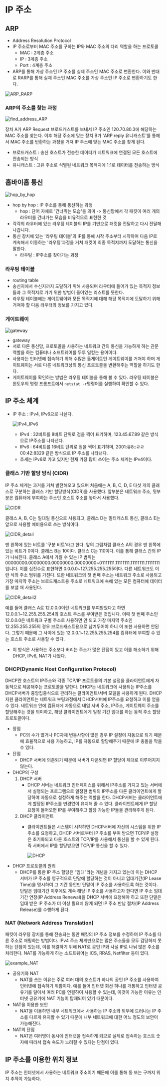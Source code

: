 # IP 주소

## ARP
* Address Resolution Protocol
* IP 주소로부터 MAC 주소를 구하는 IP와 MAC 주소의 다리 역할을 하는 프로토콜
    * MAC : 2계층 주소
    * IP : 3계층 주소
    * Port : 4계층 주소
* ARP를 통해 가상 주소인 IP 주소를 실제 주소인 MAC 주소로 변환한다. 이와 반대로 RARP를 통해 실제 주소인 MAC 주소를 가상 주소인 IP 주소로 변환하기도 한다.

![ARP_RARP](../../image/CS/02_Network/04_IP_Address/ARP_RARP.png)

### ARP의 주소를 찾는 과정

![find_address_ARP](../../image/CS/02_Network/04_IP_Address/find_address_ARP.png)

장치 A가 ARP Request 브로드캐스트를 보내서 IP 주소인 120.70.80.3에 해당하는 MAC 주소를 찾는다. 이후 해당 주소에 맞는 장치 B가 'ARP reply 유니캐스트'를 통해서 MAC 주소를 반환하는 과정을 거쳐 IP 주소에 맞는 MAC 주소를 찾게 된다.

* 브로드캐스트 : 송신 호스트가 전송한 데이터가 네트워크에 연결된 모든 호스트에 전송되는 방식
* 유니캐스트 : 고유 주소로 식별된 네트워크 목적지에 1:1로 데이터를 전송하는 방식


## 홉바이홉 통신

![hop_by_hop](../../image/CS/02_Network/04_IP_Address/hop_by_hop.png)

* hop by hop : IP 주소를 통해 통신하는 과정
    * hop : 단어 자체로 '건너뛰는 모습'을 의미 -> 통신망에서 각 패킷이 여러 개의 라우터를 건너가는 모습을 비유적으로 표현한 것
* 각각의 라우터에 있는 라우팅 테이블의 IP를 기반으로 패킷을 전달하고 다시 전달해나갑니다.
* 통신 장치에 있는 '라우팅 테이블'의 IP를 통해 시작 주소부터 시작하여 다음 IP로 계속해서 이동하는 '라우팅'과정을 거쳐 패킷이 최종 목적지까지 도달하는 통신을 말한다.
    * 라우팅 : IP주소를 찾아가는 과정

### 라우팅 테이블
* routing table
* 송신지에서 수신지까지 도달하기 위해 사용되며 라우터에 들어가 있는 목적지 정보들과 그 목적지로 가기 위한 방법이 들어있는 리스트를 뜻한다.
* 라우팅 테이블에는 게이트웨이와 모든 목적지에 대해 해당 목적지에 도달하기 위해 거쳐야 할 다음 라우터의 정보를 가지고 있다.

### 게이트웨이

![gateway](../../image/CS/02_Network/04_IP_Address/gateway.png)

* gateway
* 서로 다른 통신망, 프로토콜을 사용하는 네트워크 간의 통신을 가능하게 하는 관문 역할을 하는 컴퓨터나 소프트웨어를 두루 일컫는 용어이다.
* 사용자는 인터넷에 접속하기 위해 수많은 톨게이트인 게이트웨이를 거쳐야 하며 게이트웨이는 서로 다른 네트워크상의 통신 프로토콜을 변환해주는 역할을 하기도 한다.
* 게이트웨이를 확인하는 방법은 라우팅 테이블을 통해 볼 수 있다. 라우팅 테이블은 윈도우의 명령 프롬프트에서 `netstat -r`명령어를 실행하여 확인할 수 있다.


## IP 주소 체계
* IP 주소 : IPv4, IPv6으로 나뉜다.

    ![IPv4_IPv6](../../image/CS/02_Network/04_IP_Address/IPv4_IPv6.png)

    * IPv4 : 32비트를 8비트 단위로 점을 찍어 표기하며, 123.45.67.89 같은 방식으로 IP주소를 나타낸다.
    * IPv6 : 64비트를 16비트 단위로 점을 찍어 표기하며, 2001:유8::ㄹㄹ00:42:8329 같은 방식으로 IP 주소를 나타낸다.
    * 추세는 IPv6로 가고 있지만 현재 가장 많이 쓰이는 주소 체계는 IPv4이다.

### 클래스 기반 할당 방식 (CIDR)
IP 주소 체계는 과거를 거쳐 발전해오고 있으며 처음에는 A, B, C, D, E 다섯 개의 클래스로 구분하는 클래스 기반 할당방식(CIDR)를 사용했다. 앞부분은 네트워크 주소, 뒷부분은 컴퓨터에 부여하는 주소인 호스트 주소를 놓아서 사용했다.

![CIDR](../../image/CS/02_Network/04_IP_Address/CIDR.png)

클래스 A, B, C는 일대일 통신으로 사용되고, 클래스 D는 멀티캐스트 통신, 클래스 E는 앞으로 사용할 예비용으로 쓰는 방식이다.

![CIDR_detail](../../image/CS/02_Network/04_IP_Address/CIDR_detail.png)

맨 왼쪽에 있는 비트를 '구분 비트'라고 한다. 앞의 그림처럼 클래스 A의 경우 맨 왼쪽에 있는 비트가 0이다. 클래스 B는 10이다. 클래스 C는 110이다. 이를 통해 클래스 간의 IP가 나눠진다. 클래스 A에서 가질 수 있는 IP 범위는 00000000.00000000.00000000.00000000~01111111.11111111.11111111.11111111입니다. 이를 십진수로 표현하면 0.0.0.0~127.255.255.255이다. 다른 네트워크도 이런 식의 주소 범위를 가진다. 또한 네트워크의 첫 번째 주소는 네트워크 주소로 사용되고 가장 마지막 주소는 브로드캐스트용 주소로 네트워크에 속해 있는 모든 컴퓨터에 데이터를 보낼 때 사용된다. 

![CIDR_detail2](../../image/CS/02_Network/04_IP_Address/CIDR_detail2.png)

예를 들어 클래스 A로 12.0.0.0이란 네트워크를 부여받았다고 하면 12.0.0.1~12.255.255.254의 호스트 주소를 부여받은 것입니다. 이때 첫 번째 주소인 12.0.0.0은 네트워크 구별 주소로 사용하면 안 되고 가장 마지막 주소인 12.255.255.255의 경우 브로드캐스트용으로 남겨두어야 하니 이 또한 사용하면 안된다. 그렇기 때문에 그 사이에 있는 12.0.0.1~12.255.255.254를 컴퓨터에 부여할 수 있는 호스트 주소로 사용할 수 있다.

* 이 방식은 사용하는 주소보다 버리는 주소가 많은 단점이 있고 이를 해소하기 위해 DHCP, IPv6, NAT가 나왔다.

### DHCP(Dynamic Host Configuration Protocol)
DHCP란 호스트의 IP주소와 각종 TCP/IP 프로토콜의 기본 설정을 클라이언트에게 자동적으로 제공해주는 프로토콜을 말한다. DHCP는 네트워크에 사용되는 IP주소를 DHCP서버가 중앙집중식으로 관리하는 클라이언트/서버 모델을 사용하게 된다. DHCP지원 클라이언트는 네트워크 부팅과정에서 DHCP서버에 IP주소를 요청하고 이를 얻을 수 있다. 네트워크 안에 컴퓨터에 자동으로 네임 서버 주소, IP주소, 게이트웨이 주소를 할당해주는 것을 의미하고, 해당 클라이언트에게 일정 기간 임대를 하는 동적 주소 할당 프로토콜이다.

* 장점
    * PC의 수가 많거나 PC자체 변동사항이 많은 경우 IP 설정이 자동으로 되기 때문에 효율적으로 사용 가능하고, IP를 자동으로 할당해주기 때문에 IP 충돌을 막을 수 있다.
* 단점
    * DHCP 서버에 의존되기 때문에 서버가 다운되면 IP 할당이 제대로 이루어지지 않는다.
* DHCP의 구성
    1. DHCP 서버
        * DHCP 서버는 네트워크 인터페이스를 위해서 IP주소를 가지고 있는 서버에서 실행되는 프로그램으로 일정한 범위의 IP주소를 다른 클라이언트에게 할당하여 자동으로 설정하게 해주는 역할을 한다. DHCP서버는 클라이언트에게 할당된 IP주소를 변경없이 유지해 줄 수 있다. 클라이언트에게 IP 할당 요청이 들어오면 IP를 부여해주고 할당 가능한 IP들을 관리해주게 된다.
    2. DHCP 클라이언트
        * 클라이언트들은 시스템이 시작하면 DHCP서버에 자신의 시스템을 위한 IP 주소를 요청하고, DHCP 서버로부터 IP 주소를 부여 받으면 TCP/IP 설정은 초기화되고 다른 호스트와 TCP/IP를 사용해서 통신을 할 수 있게 된다. 즉 서버에서 IP를 할당받으면 TCP/IP 통신을 할 수 있다.

            ![DHCP](../../image/CS/02_Network/04_IP_Address/DHCP.png)
* DHCP 프로토콜의 원리
    * DHCP를 통한 IP 주소 할당은 “임대”라는 개념을 가지고 있는데 이는 DHCP 서버가 IP 주소를 영구적으로 단말에 할당하는 것이 아니고 임대기간(IP Lease Time)을 명시하여 그 기간 동안만 단말이 IP 주소를 사용하도록 하는 것이다. 단말은 임대기간 이후에도 계속 해당 IP 주소를 사용하고자 한다면 IP 주소 임대기간 연장(IP Address Renewal)을 DHCP 서버에 요청해야 하고 또한 단말은 임대 받은 IP 주소가 더 이상 필요치 않게 되면 IP 주소 반납 절차(IP Address Release)를 수행하게 된다.

### NAT (Network Address Translation)
패킷이 라우팅 장치를 통해 전송되는 동안 패킷의 IP 주소 정보를 수정하여 IP 주소를 다른 주소로 매핑하는 방법이다. IPv4 주소 체계만으로는 많은 주소들을 모두 감당하지 못하는 단점이 있는데, 이를 해결하기 위해 NAT로 공인 IP와 사설 IP로 나눠 많은 주소를 처리한다. NAT를 가능하게 하는 소프트웨어는 ICS, RRAS, Netfilter 등이 있다.

![example_NAT](../../image/CS/02_Network/04_IP_Address/example_NAT.png)

* 공유기와 NAT
    * NAT를 쓰는 이유는 주로 여러 대의 호스트가 하나의 공인 IP 주소를 사용하여 인터넷에 접속하기 위함이다. 예를 들어 인터넷 회선 하나를 개통하고 인터넷 공유기를 달아서 여러 PC를 연결하여 사용할 수 있는데, 이것이 가능한 이유는 인터넷 공유기에 NAT 기능이 탑재되어 있기 때문이다.
* NAT을 이용한 보안
    * NAT을 이용하면 내부 네트워크에서 사용하는 IP 주소와 외부에 드러나는 IP 주소를 다르게 유지할 수 있기 때문에 내부 네트워크에 대한 어느 정도의 보안이 가능해진다.
* NAT의 단점
    * NAT은 여러명이 동시에 인터넷을 접속하게 되므로 실제로 접속하는 호스트 숫자에 따라서 접속 속도가 느려질 수 있다는 단점이 있다.

## IP 주소를 이용한 위치 정보
IP 주소는 인터넷에서 사용하는 네트워크 주소이기 때문에 이를 통해 동 또는 구까지 위치 추적이 가능하다.